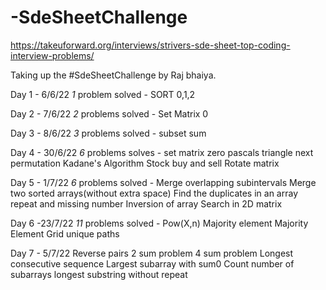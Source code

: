 # -SdeSheetChallenge

https://takeuforward.org/interviews/strivers-sde-sheet-top-coding-interview-problems/


Taking up the #SdeSheetChallenge by Raj bhaiya. 

Day 1 - 6/6/22
*1* problem solved - SORT 0,1,2

Day 2 - 7/6/22
*2* problems solved - Set Matrix 0

Day 3 - 8/6/22
*3* problems solved - subset sum

Day 4 - 30/6/22
*6* problems solves - set matrix zero
                      pascals triangle
                      next permutation
                      Kadane's Algorithm
                      Stock buy and sell
                      Rotate matrix

Day 5 - 1/7/22
*6* problems solved - Merge overlapping subintervals
                      Merge two sorted arrays(without extra space)
                      Find the duplicates in an array
                      repeat and missing number
                      Inversion of array
                      Search in 2D matrix
                      
Day 6 -23/7/22 
*11* problems solved - Pow(X,n)
                       Majority element
                       Majority Element
                       Grid unique paths
                       
                       

Day 7 - 5/7/22
                       Reverse pairs
                       2 sum problem
                       4 sum problem
                       Longest consecutive sequence
                       Largest subarray with sum0
                       Count number of subarrays
                       longest substring without repeat
                       
